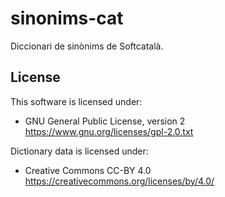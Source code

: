 # sinonims-cat
Diccionari de sinònims de Softcatalà.


## License
This software is licensed under: 

  * GNU General Public License, version 2 https://www.gnu.org/licenses/gpl-2.0.txt

Dictionary data is licensed under:

  * Creative Commons CC-BY 4.0 https://creativecommons.org/licenses/by/4.0/
